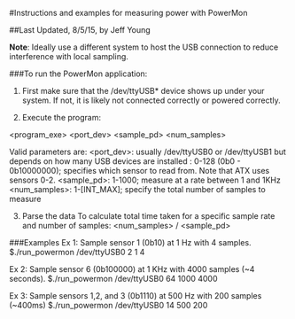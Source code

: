 #Instructions and examples for measuring power with PowerMon

##Last Updated, 8/5/15, by Jeff Young

**Note**: Ideally use a different system to host the USB connection to reduce interference with
local sampling.

###To run the PowerMon application:

1. First make sure that the /dev/ttyUSB* device shows up under your system. If not, it is likely not connected correctly or powered correctly.

2. Execute the program:

<program_exe> <port_dev> <mask> <sample_pd> <num_samples>

Valid parameters are:
<port_dev>:  usually /dev/ttyUSB0 or /dev/ttyUSB1 but depends on how many USB devices are installed
<mask>: 0-128 (0b0 - 0b10000000); specifies which sensor to read from. Note that ATX uses sensors 0-2.
<sample_pd>: 1-1000; measure at a rate between 1 and 1KHz
<num_samples>: 1-[INT_MAX]; specify the total number of samples to measure

3. Parse the data
To calculate total time taken for a specific sample rate and number of samples: <num_samples> / <sample_pd>

###Examples
Ex 1: Sample sensor 1 (0b10) at 1 Hz with 4 samples.
$./run_powermon /dev/ttyUSB0 2 1 4

Ex 2: Sample sensor 6 (0b100000) at 1 KHz with 4000 samples (~4 seconds).
$./run_powermon /dev/ttyUSB0 64 1000 4000

Ex 3: Sample sensors 1,2, and 3 (0b1110) at 500 Hz with 200 samples (~400ms)
$./run_powermon /dev/ttyUSB0 14 500 200

